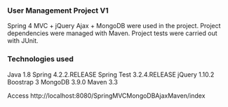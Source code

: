 ### User Management Project V1

Spring 4 MVC + jQuery Ajax + MongoDB were used in the project. Project dependencies were managed with Maven. Project tests were carried out with JUnit.

### Technologies used

Java 1.8
Spring 4.2.2.RELEASE
Spring Test 3.2.4.RELEASE
jQuery 1.10.2
Boostrap 3
MongoDB 3.9.0
Maven 3.3

Access http://localhost:8080/SpringMVCMongoDBAjaxMaven/index

